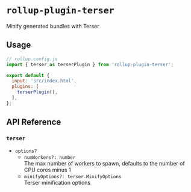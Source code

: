 # `rollup-plugin-terser`

Minify generated bundles with Terser

## Usage

```js
// rollup.config.js
import { terser as terserPlugin } from 'rollup-plugin-terser';

export default {
  input: 'src/index.html',
  plugins: [
    terserPlugin(),
  ],
};
```

## API Reference

### `terser`

- `options?`
  - `numWorkers?: number`  
    The max number of workers to spawn, defaults to the number of CPU cores minus 1
  - `minifyOptions?: terser.MinifyOptions`  
    Terser minification options
